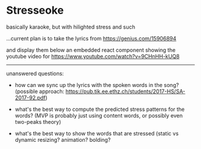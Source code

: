 # Stresseoke

basically karaoke, but with hilighted stress and such

...current plan is to take the lyrics from https://genius.com/15906894


and display them below an embedded react component showing the youtube video for https://www.youtube.com/watch?v=9CHnHH-kUQ8

---
unanswered questions:

- how can we sync up the lyrics with the spoken words in the song?
(possible approach: https://pub.tik.ee.ethz.ch/students/2017-HS/SA-2017-92.pdf)

- what's the best way to compute the predicted stress patterns for the words? (MVP is probably just using content words, or possibly even two-peaks theory)

- what's the best way to show the words that are stressed (static vs dynamic resizing? animation? bolding?


